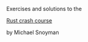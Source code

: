 Exercises and solutions to the

[Rust crash course](https://www.snoyman.com/blog/2018/10/introducing-rust-crash-course)

by Michael Snoyman
